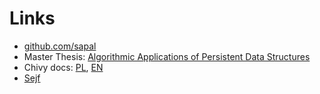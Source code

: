 # Links
* [github.com/sapal](https://github.com/sapal)
* Master Thesis: [Algorithmic Applications of Persistent Data Structures](https://drive.google.com/file/d/0B9yIvel1S5WzbjR2WDRjaG0yMFk/view?usp=sharing&resourcekey=0-Rod3F2je43OUzN5LMfB3DA)
* Chivy docs: [PL](/chivy/mainPage.pl.html), [EN](/chivy/mainPage.en.html)
* [Sejf](/sejf.html)
